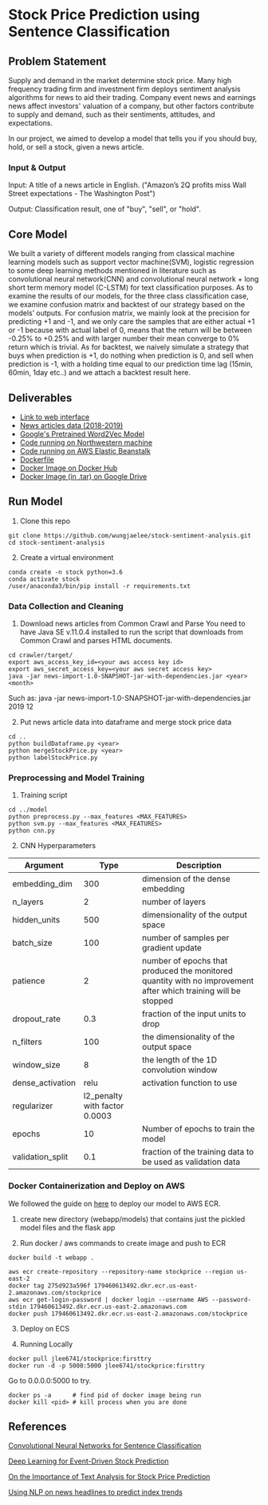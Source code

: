 # Stock Price Prediction using Sentence Classification

## Problem Statement

Supply and demand in the market determine stock price. Many high frequency trading firm and investment firm deploys sentiment analysis algorithms for news to aid their trading. Company event news and earnings news affect investors' valuation of a company, but other factors contribute to supply and demand, such as their sentiments, attitudes, and expectations.

In our project, we aimed to develop a model that tells you if you should buy, hold, or sell a stock, given a news article.

### Input & Output

Input: A title of a news article in English. ("Amazon’s 2Q profits miss Wall Street expectations - The Washington Post")

Output: Classification result, one of "buy", "sell", or "hold".

## Core Model

We built a variety of different models ranging from classical machine learning models such as support vector machine(SVM), logistic regression to some deep learning methods mentioned in literature such as convolutional neural network(CNN) and convolutional neural network + long short term memory model (C-LSTM) for text classification purposes.
As to examine the results of our models, for the three class classification case, we examine
confusion matrix and backtest of our strategy based on the models’ outputs. For confusion matrix, we mainly look at the precision for predicting +1 and -1, and we only care the samples that are either actual +1 or -1 because with actual label of 0, means that the return will be between -0.25% to +0.25% and with larger number their mean converge to 0% return which is trivial. As for backtest, we naively simulate a strategy that buys when prediction is +1, do nothing when prediction is 0, and sell when prediction is -1, with a holding time equal to our prediction time lag (15min, 60min, 1day etc..) and we attach a backtest result here.

## Deliverables

- [Link to web interface](http://stockpriceprediction.us-east-2.elasticbeanstalk.com/)
- [News articles data (2018-2019)](https://github.com/jooseung2/stockpriceprediction/tree/master/data)
- [Google's Pretrained Word2Vec Model](https://drive.google.com/file/d/0B7XkCwpI5KDYNlNUTTlSS21pQmM/edit)
- [Code running on Northwestern machine](https://github.com/jooseung2/stockpriceprediction/blob/master/commoncrawl/src/main/java/jooseung/lee/App.java)
- [Code running on AWS Elastic Beanstalk](https://github.com/jooseung2/stockpriceprediction/tree/master/webapp)
- [Dockerfile](https://github.com/jooseung2/stockpriceprediction/tree/master/webapp/Dockerfile)
- [Docker Image on Docker Hub](https://hub.docker.com/repository/docker/jlee6741/stockprice)
- [Docker Image (in .tar) on Google Drive](https://drive.google.com/file/d/1N2mE7gJfQkTpufFArW639hxWxR97h4uI/view?usp=sharing)

## Run Model

1. Clone this repo

```
git clone https://github.com/wungjaelee/stock-sentiment-analysis.git
cd stock-sentiment-analysis
```

2. Create a virtual environment

```
conda create -n stock python=3.6
conda activate stock
/user/anaconda3/bin/pip install -r requirements.txt
```

### Data Collection and Cleaning

1. Download news articles from Common Crawl and Parse
   You need to have Java SE v.11.0.4 installed to run the script that downloads from Common Crawl and parses HTML documents.

```
cd crawler/target/
export aws_access_key_id=<your aws access key id>
export aws_secret_access_key=<your aws secret access key>
java -jar news-import-1.0-SNAPSHOT-jar-with-dependencies.jar <year> <month>
```

Such as: java -jar news-import-1.0-SNAPSHOT-jar-with-dependencies.jar 2019 12

2. Put news article data into dataframe and merge stock price data

```
cd ..
python buildDataframe.py <year>
python mergeStockPrice.py <year>
python labelStockPrice.py
```

### Preprocessing and Model Training

1. Training script

```
cd ../model
python preprocess.py --max_features <MAX_FEATURES>
python svm.py --max_features <MAX_FEATURES>
python cnn.py
```

2. CNN Hyperparameters

| Argument         | Type                          | Description                                                                                                    |
| ---------------- | ----------------------------- | -------------------------------------------------------------------------------------------------------------- |
| embedding_dim    | 300                           | dimension of the dense embedding                                                                               |
| n_layers         | 2                             | number of layers                                                                                               |
| hidden_units     | 500                           | dimensionality of the output space                                                                             |
| batch_size       | 100                           | number of samples per gradient update                                                                          |
| patience         | 2                             | number of epochs that produced the monitored quantity with no improvement after which training will be stopped |
| dropout_rate     | 0.3                           | fraction of the input units to drop                                                                            |
| n_filters        | 100                           | the dimensionality of the output space                                                                         |
| window_size      | 8                             | the length of the 1D convolution window                                                                        |
| dense_activation | relu                          | activation function to use                                                                                     |
| regularizer      | l2_penalty with factor 0.0003 |                                                                                                                |
| epochs           | 10                            | Number of epochs to train the model                                                                            |
| validation_split | 0.1                           | fraction of the training data to be used as validation data                                                    |

### Docker Containerization and Deploy on AWS

We followed the guide on [here](https://linuxacademy.com/blog/linux-academy/deploying-a-containerized-flask-application-with-aws-ecs-and-docker/) to deploy our model to AWS ECR.

1. create new directory (webapp/models) that contains just the pickled model files and the flask app

2. Run docker / aws commands to create image and push to ECR

```
docker build -t webapp .

aws ecr create-repository --repository-name stockprice --region us-east-2
docker tag 275d923a596f 179460613492.dkr.ecr.us-east-2.amazonaws.com/stockprice
aws ecr get-login-password | docker login --username AWS --password-stdin 179460613492.dkr.ecr.us-east-2.amazonaws.com
docker push 179460613492.dkr.ecr.us-east-2.amazonaws.com/stockprice
```

3. Deploy on ECS

4. Running Locally

```
docker pull jlee6741/stockprice:firsttry
docker run -d -p 5000:5000 jlee6741/stockprice:firsttry
```

Go to 0.0.0.0:5000 to try.

```
docker ps -a      # find pid of docker image being run
docker kill <pid> # kill process when you are done
```

## References

[Convolutional Neural Networks for Sentence Classification](https://arxiv.org/pdf/1408.5882.pdf)

[Deep Learning for Event-Driven Stock Prediction](https://www.aaai.org/ocs/index.php/IJCAI/IJCAI15/paper/viewFile/11031/10986)

[On the Importance of Text Analysis for Stock Price Prediction](https://nlp.stanford.edu/pubs/lrec2014-stock.pdf)

[Using NLP on news headlines to predict index trends](https://arxiv.org/pdf/1806.09533.pdf)
